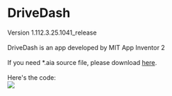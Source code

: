 <h1>DriveDash</h1>
Version 1.112.3.25.1041_release<br><br>
DriveDash is an app developed by MIT App Inventor 2
<br><br>
If you need *.aia source file, please download <a href="https://github.com/iambjlu/DriveDash/blob/main/src/DriveDash_1.112.3.25.1041_release.aia">here</a>.
<br><br>
Here's the code:<br>
<a href="https://github.com/iambjlu/DriveDash/blob/main/src/code_1.112.3.25.1041_release.png" target="_blank">
  <img src="https://github.com/iambjlu/DriveDash/blob/main/src/code_1.112.3.25.1041_release.png?raw=true"/>
</a>
